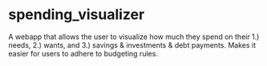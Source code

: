 # spending_visualizer
A webapp that allows the user to visualize how much they spend on their 1.) needs, 2.) wants, and 3.) savings &amp; investments &amp; debt payments. Makes it easier for users to adhere to budgeting rules.
